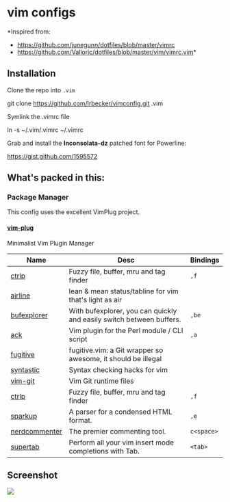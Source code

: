 # vim configs


 *Inspired from: 
 
   - https://github.com/junegunn/dotfiles/blob/master/vimrc
   - https://github.com/Valloric/dotfiles/blob/master/vim/vimrc.vim*


## Installation

Clone the repo into `.vim`

  git clone https://github.com/lrbecker/vimconfig.git .vim

Symlink the .vimrc file

  ln -s ~/.vim/.vimrc ~/.vimrc


Grab and install the **Inconsolata-dz** patched font for Powerline:

<https://gist.github.com/1595572>

## What's packed in this:

### Package Manager
This config uses the excellent VimPlug project.

#### [vim-plug](https://github.com/junegunn/vim-plug)
Minimalist Vim Plugin Manager


Name	     |  Desc                                       | Bindings
------------ | ------------------------------------------- | ------------
[ctrlp](https://github.com/kien/ctrlp.vim) | Fuzzy file, buffer, mru and tag finder | `,f`
[airline](https://github.com/bling/vim-airline) | lean & mean status/tabline for vim that's light as air |
[bufexplorer](https://github.com/c9s/bufexplorer) | With bufexplorer, you can quickly and easily switch between buffers. | `,be`
[ack](https://github.com/mileszs/ack.vim) | Vim plugin for the Perl module / CLI script | `,a`
[fugitive](https://github.com/tpope/vim-fugitive) | fugitive.vim: a Git wrapper so awesome, it should be illegal
[syntastic](https://github.com/scrooloose/syntastic) | Syntax checking hacks for vim
[vim-git](https://github.com/tpope/vim-git) | Vim Git runtime files
[ctrlp](https://github.com/kien/ctrlp.vim) | Fuzzy file, buffer, mru and tag finder | `,f`
[sparkup](https://github.com/rstacruz/sparkup) | A parser for a condensed HTML format. | `,e`
[nerdcommenter](https://github.com/scrooloose/nerdcommenter) | The premier commenting tool. | `c<space>`
[supertab](https://github.com/ervandew/supertab) | Perform all your vim insert mode completions with Tab. | `<tab>`

## Screenshot

![](https://camo.githubusercontent.com/0a75a0a79e9255a99478bd7cd70b60af6d13217b/687474703a2f2f692e696d6775722e636f6d2f634d63706e434c2e706e67)
